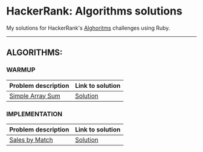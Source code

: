 # HackerRank: Algorithms solutions
My solutions for HackerRank's [Alghoritms](https://www.hackerrank.com/domains/algorithms) challenges using Ruby.

---

## ALGORITHMS:

### WARMUP
Problem description | Link to solution
------------ | -------------
[Simple Array Sum](https://www.hackerrank.com/challenges/simple-array-sum) | [Solution](Warmup/simple-array-sum/solution.rb)

### IMPLEMENTATION
Problem description | Link to solution
------------ | -------------
[Sales by Match](https://www.hackerrank.com/challenges/sock-merchant) | [Solution](Implementation/sales-by-match/solution.rb)
